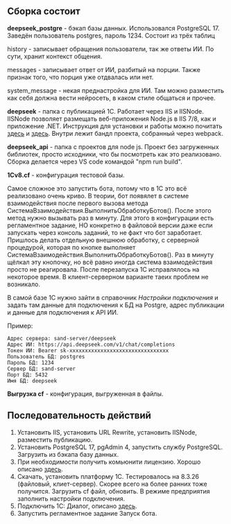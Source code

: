 
## Сборка состоит

**deepseek_postgre** - бэкап базы данных. Использовался PostgreSQL 17. Заведён пользователь postgres, пароль 1234. Состоит из трёх таблиц

history - записывает обращения пользователи, так же ответы ИИ. По сути, хранит контекст общения.

messages - записывает ответ от ИИ, разбитый на порции. Также признак того, что порция уже отдвалась или нет.

system_message - некая преднастройка для ИИ. Там можно разместить как себя должна вести нейросеть, в каком стиле общаться и прочее. 

**deepseek** - папка с публикацией 1С. Работает через IIS и IISNode. IISNode позволяет размещать веб-приложения Node.js в IIS 7/8, как и приложение .NET. Инструкция для установки и работы можно почитать [здесь](https://sniffysko.blogspot.com/2018/08/iis-nodejs.html) и [здесь](https://1step2learn.com/en/article/technology/deploy-node-js-application-windows-server-iis/). Внутри лежит бандл проекта, собранный через webpack.

**deepseek_api** - папка с проектов для node js. Проект без загруженных библиотек, просто исходники, что бы посмотреть как это реализовано. Сборка делается через VS code командой "npm run build".

**1Cv8.cf** - конфигурация тестовой базы.

Самое сложное это запустить бота, потому что в 1С это всё реализовано очень криво. В теории, бот появялет в системе взаимодействия после первого вызова метода СистемаВзаимодействия.ВыполнитьОбработкуБотов(). После этого метод нужно вызывать раз в минуту. Для этого в конфигурации есть регламентное задание, НО конкретно в файловой версии даже если запускать через консоль заданий, то не факт что бот заработает. Пришлось делать отдельную внешнюю обработку, с серверной процедурой, которая по кнопке выполняет СистемаВзаимодействия.ВыполнитьОбработкуБотов(). Раз в минуту щёлкал эту кнопочку, но всё равно иногда система взаимодействия просто не реагировала. После перезапуска 1С исправлялось на некоторое время. В клиент-серверном варианте таеих проблем не возникало.

В самой базе 1С нужно зайти в справочник *Настройки подключения* и задать там данные для подключения к БД на Postgre, адрес публикации и данные для подключения к API ИИ.

Пример:

    Адрес сервера: sand-server/deepseek
    Адрес ИИ: https://api.deepseek.com/v1/chat/completions
    Токен ИИ: Bearer sk-xxxxxxxxxxxxxxxxxxxxxxxxxxxxxxxx
    Пользователь БД: postgres
    Пароль БД: 1234
    Сервер БД: sand-server
    Порт БД: 5432
    Имя БД: deepseek

**Выгрузка cf** - конфигурация, выгруженная в файлы.

## Последовательность действий

1) Установить IIS, установить URL Rewrite, установить IISNode, разместить публикацию.
2) Установить PostgreSQL 17, pgAdmin 4, запустить службу PostgreSQL. Загрузить из бэкапа базу данных.
3) При необходимости получить комьюнити лицензию. Хорошо описано [здесь](https://v8.1c.ru/podderzhka-i-obuchenie/uchebnye-versii/).
4) Скачать, установить платформу 1С. Тестировалось на 8.3.26 (файловый, клиет-сервер). Скорее всего на более ранних тоже получится. Загрузить cf файл, обновить. В режиме предприятия заполнить настройки подключения. 
5) Подключить 1С: Диалог, описано [здесь](https://rarus.ru/publications/20250429-ot-ekspertov-polnoe-rukovodstvo-po-ustanovke-1c-server-vzaimodejstviya-746988/#podklyuchenie-sistemy-vzaimodejstviya-cherez-servis-1c-dialog).
6) Запустить регламентное задание Запуск бота.
